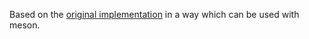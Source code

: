 Based on the [original implementation](https://github.com/sourcefrog/natsort) in a way which can be used with meson.